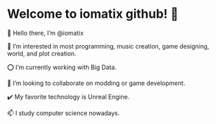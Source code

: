 # Welcome to iomatix github! 🐉

 👋 Hello there, I’m @iomatix
 
 👀 I’m interested in most programming, music creation, game designing, world, and plot creation.
 
 ⭕ I’m currently working with Big Data.
 
 💞️ I’m looking to collaborate on modding or game development.
 
 ✔️ My favorite technology is Unreal Engine.
 
 📫 I study computer science nowadays.
